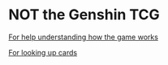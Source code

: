 # NOT the Genshin TCG

[For help understanding how the game works](https://www.youtube.com/watch?v=ywP-6xUXo2k)

[For looking up cards](https://gamewith.net/genshin-impact/article/show/37516)

